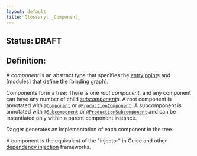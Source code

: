 ```yaml
---
layout: default
title: Glossary: _Component_
---
```


<!--*
# Document freshness: For more information, see go/fresh-source.
freshness: { owner: 'dpb' reviewed: '2018-10-26' }
*-->

## Status: DRAFT

## Definition:

A _component_ is an abstract type that specifies the [entry point]s and
[modules] that define the [binding graph].

Components form a tree: There is one _root component_, and any component can
have any number of child _[subcomponent]s_. A root component is annotated with
[`@Component`] or [`@ProductionComponent`]. A subcomponent is annotated with
[`@Subcomponent`] or [`@ProductionSubcomponent`] and can be instantiated only
within a parent component instance.

Dagger generates an implementation of each component in the tree.

A component is the equivalent of the "injector" in Guice and other
[dependency injection] frameworks.

[`@Component`]: https://dagger.dev/api/latest/dagger/Component.html
[`@ProductionComponent`]: https://dagger.dev/api/latest/dagger/producers/ProductionComponent.html
[`@ProductionSubcomponent`]: https://dagger.dev/api/latest/dagger/producers/ProductionSubcomponent.html
[`@Subcomponent`]: https://dagger.dev/api/latest/dagger/Subcomponent.html
[component dependency]: component_dependency.md
[dependency injection]: dependency_injection.md
[entry point]: entry_point.md
[module]: module.md
[subcomponent]: subcomponent.md
